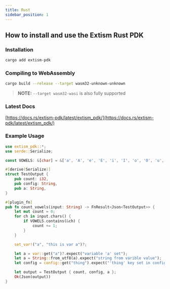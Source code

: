 ```yaml
---
title: Rust
sidebar_position: 1
---
```


## How to install and use the Extism Rust PDK

### Installation

```sh
cargo add extism-pdk
```

### Compiling to WebAssembly

```sh
cargo build --release --target wasm32-unknown-unknown
```

> **NOTE:** `--target wasm32-wasi` is also fully supported

### Latest Docs

[https://docs.rs/extism-pdk/latest/extism_pdk/](https://docs.rs/extism-pdk/latest/extism_pdk/)

### Example Usage
```rust title=lib.rs
use extism_pdk::*;
use serde::Serialize;

const VOWELS: &[char] = &['a', 'A', 'e', 'E', 'i', 'I', 'o', 'O', 'u', 'U'];

#[derive(Serialize)]
struct TestOutput {
    pub count: i32,
    pub config: String,
    pub a: String,
}

#[plugin_fn]
pub fn count_vowels(input: String) -> FnResult<Json<TestOutput>> {
    let mut count = 0;
    for ch in input.chars() {
        if VOWELS.contains(&ch) {
            count += 1;
        }
    }

    set_var!("a", "this is var a")?;

    let a = var::get("a")?.expect("variable 'a' set");
    let a = String::from_utf8(a).expect("string from varible value");
    let config = config::get("thing").expect("'thing' key set in config");

    let output = TestOutput { count, config, a };
    Ok(Json(output))
}
```